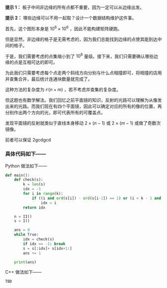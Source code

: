 **提示 1：** 板子中间非边缘的所有点都不重要，因为一定可以从边缘出发。

**提示 2：** 哪些边缘可以不用一起取？设计一个数据结构维护这件事。

首先，这个图形本身是 $10^6\times 10^6$ ，因此不能构建矩阵硬跑。

但是显然，非边缘的格子是无需考虑的，因为我们总能找到边缘的点使其能到达中间的格子。

于是，我们需要考虑的点集缩小到了 $10^6$ 量级。接下来，我们只需要确认哪些边缘的点是互相可达的即可。

为此我们只需要考虑每个点走两个斜线方向分别与什么点相撞即可，将相撞的店用并查集合并，最后统计连通块数量就完成了。

这种方法的复杂度为 $\mathcal{O}(n+m)$ ，若不考虑并查集的复杂度。

但这题也有数学解法。我们回忆之前平面镜的知识，反射的光路可以理解为从像发出来的光路。而我们现在有四个平面镜，因此可以确定对应的所有的像的位置，再分别作出两个方向的光，即可代表所有的可覆盖点。

发现平面镜的反射就类似于直线本身移动 $2\times(n-1)$ 或 $2\times(m-1)$ 或做了奇数次镜像。

前者可以保证 $2\mathrm{gcd}\gcd$

### 具体代码如下——

Python 做法如下——

```Python []
def main():
    def check(s):
        k = len(s)
        idx = -1
        for i in range(k):
            if ((i and ord(s[i]) - ord(s[i-1]) == 1) or (i < k - 1 and ord(s[i]) - ord(s[i+1]) == 1)) and (idx == -1 or s[i] > s[idx]):
                idx = i
        return idx

    n = II()
    s = I()

    ans = 0
    while True:
        idx = check(s)
        if idx == -1: break
        s = s[:idx]+ s[idx+1:]
        ans += 1

    print(ans)
```

C++ 做法如下——

```cpp []
TBD
```
